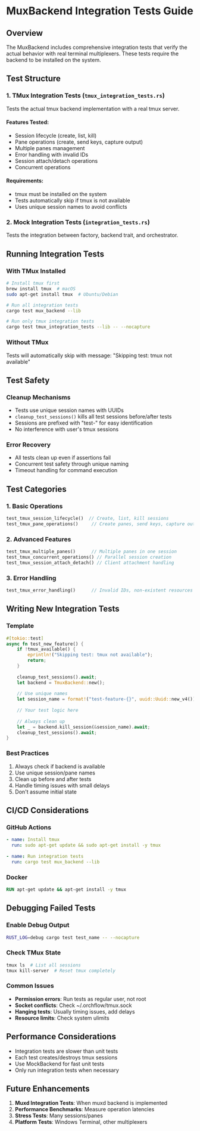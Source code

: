 # MuxBackend Integration Tests Guide

## Overview
The MuxBackend includes comprehensive integration tests that verify the actual behavior with real terminal multiplexers. These tests require the backend to be installed on the system.

## Test Structure

### 1. **TMux Integration Tests** (`tmux_integration_tests.rs`)
Tests the actual tmux backend implementation with a real tmux server.

#### Features Tested:
- Session lifecycle (create, list, kill)
- Pane operations (create, send keys, capture output)
- Multiple panes management
- Error handling with invalid IDs
- Session attach/detach operations
- Concurrent operations

#### Requirements:
- tmux must be installed on the system
- Tests automatically skip if tmux is not available
- Uses unique session names to avoid conflicts

### 2. **Mock Integration Tests** (`integration_tests.rs`)
Tests the integration between factory, backend trait, and orchestrator.

## Running Integration Tests

### With TMux Installed
```bash
# Install tmux first
brew install tmux  # macOS
sudo apt-get install tmux  # Ubuntu/Debian

# Run all integration tests
cargo test mux_backend --lib

# Run only tmux integration tests
cargo test tmux_integration_tests --lib -- --nocapture
```

### Without TMux
Tests will automatically skip with message: "Skipping test: tmux not available"

## Test Safety

### Cleanup Mechanisms
- Tests use unique session names with UUIDs
- `cleanup_test_sessions()` kills all test sessions before/after tests
- Sessions are prefixed with "test-" for easy identification
- No interference with user's tmux sessions

### Error Recovery
- All tests clean up even if assertions fail
- Concurrent test safety through unique naming
- Timeout handling for command execution

## Test Categories

### 1. Basic Operations
```rust
test_tmux_session_lifecycle()  // Create, list, kill sessions
test_tmux_pane_operations()     // Create panes, send keys, capture output
```

### 2. Advanced Features
```rust
test_tmux_multiple_panes()      // Multiple panes in one session
test_tmux_concurrent_operations() // Parallel session creation
test_tmux_session_attach_detach() // Client attachment handling
```

### 3. Error Handling
```rust
test_tmux_error_handling()      // Invalid IDs, non-existent resources
```

## Writing New Integration Tests

### Template
```rust
#[tokio::test]
async fn test_new_feature() {
    if !tmux_available() {
        eprintln!("Skipping test: tmux not available");
        return;
    }
    
    cleanup_test_sessions().await;
    let backend = TmuxBackend::new();
    
    // Use unique names
    let session_name = format!("test-feature-{}", uuid::Uuid::new_v4());
    
    // Your test logic here
    
    // Always clean up
    let _ = backend.kill_session(&session_name).await;
    cleanup_test_sessions().await;
}
```

### Best Practices
1. Always check if backend is available
2. Use unique session/pane names
3. Clean up before and after tests
4. Handle timing issues with small delays
5. Don't assume initial state

## CI/CD Considerations

### GitHub Actions
```yaml
- name: Install tmux
  run: sudo apt-get update && sudo apt-get install -y tmux
  
- name: Run integration tests
  run: cargo test mux_backend --lib
```

### Docker
```dockerfile
RUN apt-get update && apt-get install -y tmux
```

## Debugging Failed Tests

### Enable Debug Output
```bash
RUST_LOG=debug cargo test test_name -- --nocapture
```

### Check TMux State
```bash
tmux ls  # List all sessions
tmux kill-server  # Reset tmux completely
```

### Common Issues
- **Permission errors**: Run tests as regular user, not root
- **Socket conflicts**: Check ~/.orchflow/tmux.sock
- **Hanging tests**: Usually timing issues, add delays
- **Resource limits**: Check system ulimits

## Performance Considerations

- Integration tests are slower than unit tests
- Each test creates/destroys tmux sessions
- Use MockBackend for fast unit tests
- Only run integration tests when necessary

## Future Enhancements

1. **Muxd Integration Tests**: When muxd backend is implemented
2. **Performance Benchmarks**: Measure operation latencies
3. **Stress Tests**: Many sessions/panes
4. **Platform Tests**: Windows Terminal, other multiplexers